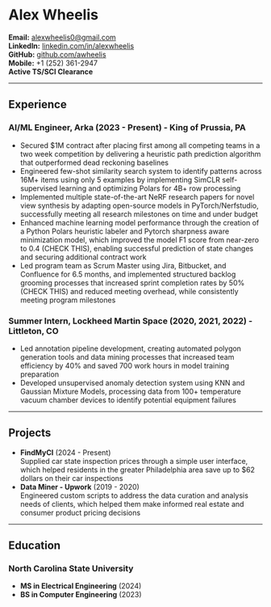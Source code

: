 # Alex Wheelis

**Email:** alexwheelis0@gmail.com  
**LinkedIn:** [linkedin.com/in/alexwheelis](https://www.linkedin.com/in/alexwheelis)  
**GitHub:** [github.com/awheelis](https://github.com/awheelis)  
**Mobile:** +1 (252) 361-2947  
**Active TS/SCI Clearance**  

---

## Experience

### AI/ML Engineer, Arka (2023 - Present) - King of Prussia, PA  
- Secured $1M contract after placing first among all competing teams in a two week competition by delivering a heuristic path prediction algorithm that outperformed dead reckoning baselines
- Engineered few-shot similarity search system to identify patterns across 16M+ items using only 5 examples by implementing SimCLR self-supervised learning and optimizing Polars for 4B+ row processing
- Implemented multiple state-of-the-art NeRF research papers for novel view synthesis by adapting open-source models in PyTorch/Nerfstudio, successfully meeting all research milestones on time and under budget
- Enhanced machine learning model performance through the creation of a Python Polars heuristic labeler and Pytorch sharpness aware minimization model, which improved the model F1 score from near-zero to 0.4 (CHECK THIS), enabling successful prediction of state changes and securing additional contract work
- Led program team as Scrum Master using Jira, Bitbucket, and Confluence for 6.5 months, and implemented structured backlog grooming processes that increased sprint completion rates by 50%  (CHECK THIS) and reduced meeting overhead, while consistently meeting program milestones





### Summer Intern, Lockheed Martin Space (2020, 2021, 2022) - Littleton, CO  
- Led annotation pipeline development, creating automated polygon generation tools and data mining processes that increased team efficiency by 40% and saved 700 work hours in model training preparation
- Developed unsupervised anomaly detection system using KNN and Gaussian Mixture Models, processing data from 100+ temperature vacuum chamber devices to identify potential equipment failures

---

## Projects
- **FindMyCI** (2024 - Present)  
Supplied car state inspection prices through a simple user interface, which helped residents in the greater Philadelphia area save up to $62 dollars on their car inspections
- **Data Miner - Upwork** (2019 - 2020)  
Engineered custom scripts to address the data curation and analysis needs of clients, which helped them make informed real estate and consumer product pricing decisions 
---

## Education

### North Carolina State University  
- **MS in Electrical Engineering** (2024)  
- **BS in Computer Engineering** (2023)  
